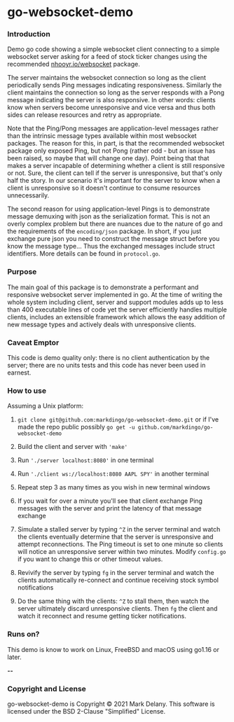 # go-websocket-demo

### Introduction

Demo go code showing a simple websocket client connecting to a simple websocket server
asking for a feed of stock ticker changes using the recommended
[nhooyr.io/websocket](https://nhooyr.io/websocket) package.

The server maintains the websocket connection so long as the client periodically sends
Ping messages indicating responsiveness. Similarly the client maintains the connection so
long as the server responds with a Pong message indicating the server is also
responsive. In other words: clients know when servers become unresponsive and vice versa
and thus both sides can release resources and retry as appropriate.

Note that the Ping/Pong messages are application-level messages rather than the intrinsic
message types available within most websocket packages. The reason for this, in part, is
that the recommended websocket package only exposed Ping, but not Pong (rather odd - but
an issue has been raised, so maybe that will change one day). Point being that that makes
a server incapable of determining whether a client is still responsive or not. Sure, the
client can tell if the server is unresponsive, but that's only half the story. In our
scenario it's important for the server to know when a client is unresponsive so it doesn't
continue to consume resources unnecessarily.

The second reason for using application-level Pings is to demonstrate message demuxing
with json as the serialization format. This is not an overly complex problem but there are
nuances due to the nature of go and the requirements of the `encoding/json` package. In
short, if you just exchange pure json you need to construct the message struct before you
know the message type... Thus the exchanged messages include struct identifiers. More
details can be found in `protocol.go`.

### Purpose

The main goal of this package is to demonstrate a performant and responsive websocket
server implemented in go. At the time of writing the whole system including client, server
and support modules adds up to less than 400 executable lines of code yet the server
efficiently handles multiple clients, includes an extensible framework which allows the
easy addition of new message types and actively deals with unresponsive clients.

### Caveat Emptor

This code is demo quality only: there is no client authentication by the server; there are
no units tests and this code has never been used in earnest.

### How to use

Assuming a Unix platform:

1. `git clone git@github.com:markdingo/go-websocket-demo.git` or if I've made the repo
public possibly `go get -u github.com/markdingo/go-websocket-demo`

1. Build the client and server with `'make'`

1. Run `'./server localhost:8080'` in one terminal

1. Run `'./client ws://localhost:8080 AAPL SPY'` in another terminal

1. Repeat step 3 as many times as you wish in new terminal windows

1. If you wait for over a minute you'll see that client exchange Ping messages with the server
and print the latency of that message exchange

1. Simulate a stalled server by typing `^Z` in the server terminal and watch the clients
eventually determine that the server is unresponsive and attempt reconnections. The Ping
timeout is set to one minute so clients will notice an unresponsive server within two
minutes. Modify `config.go` if you want to change this or other timeout values.

1. Revivify the server by typing `fg` in the server terminal and watch the clients
automatically re-connect and continue receiving stock symbol notifications

1. Do the same thing with the clients: `^Z` to stall them, then watch the server
ultimately discard unresponsive clients. Then `fg` the client and watch it reconnect
and resume getting ticker notifications.

### Runs on?

This demo is know to work on Linux, FreeBSD and macOS using go1.16 or later.

**--**

### Copyright and License

go-websocket-demo is Copyright :copyright: 2021 Mark Delany. This software is licensed
under the BSD 2-Clause "Simplified" License.
